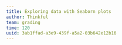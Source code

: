 ```yaml
---
title: Exploring data with Seaborn plots
author: Thinkful
team: grading
time: 120
uuid: 3ab1ffad-a3e9-439f-a5a2-03b642e12b16
---
```


<jupyter height="1000" notebook-name="using_plots_for_data_exploration" course-code="DSBC" />